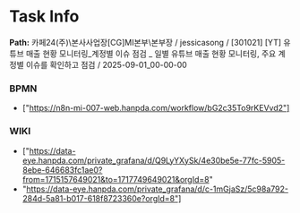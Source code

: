 # Task Info

**Path:** 카페24(주)\본사사업장\[CG]MI본부\본부장 / jessicasong / [301021] [YT] 유튜브 매출 현황 모니터링_계정별 이슈 점검 _ 일별 유튜브 매출 현황 모니터링, 주요 계정별 이슈를 확인하고 점검 / 2025-09-01_00-00-00

### BPMN
- ["https://n8n-mi-007-web.hanpda.com/workflow/bG2c35To9rKEVvd2"]

### WIKI
- ["https://data-eye.hanpda.com/private_grafana/d/Q9LyYXySk/4e30be5e-77fc-5905-8ebe-646683fc1ae0?from=1715157649021&to=1717749649021&orgId=8"
- "https://data-eye.hanpda.com/private_grafana/d/c-1mGjaSz/5c98a792-284d-5a81-b017-618f8723360e?orgId=8"]

